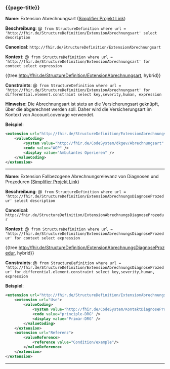 ### {{page-title}}


**Name**: Extension Abrechnungsart ([Simplifier Projekt Link](https://simplifier.net/resolve?canonical=http://fhir.de/StructureDefinition/ExtensionAbrechnungsart@1.5.1))

**Beschreibung**: @``` from StructureDefinition where url = 'http://fhir.de/StructureDefinition/ExtensionAbrechnungsart' select description```

**Canonical**: `http://fhir.de/StructureDefinition/ExtensionAbrechnungsart`

**Kontext**: @``` from StructureDefinition where url = 'http://fhir.de/StructureDefinition/ExtensionAbrechnungsart' for context select expression```

{{tree:http://fhir.de/StructureDefinition/ExtensionAbrechnungsart, hybrid}}

**Constraints**: @``` from StructureDefinition where url = 'http://fhir.de/StructureDefinition/ExtensionAbrechnungsart' for differential.element.constraint select key,severity,human, expression```

**Hinweise**: Die Abrechnungsart ist stets an die Versicherungsart geknüpft, über die abgerechnet werden soll. Daher wird die Versicherungsart im Kontext von Account.coverage verwendet.

**Beispiel**:

```xml
<extension url="http://fhir.de/StructureDefinition/ExtensionAbrechnungsart">
    <valueCoding>
        <system value="http://fhir.de/CodeSystem/dkgev/Abrechnungsart" />
        <code value="AOP" />
        <display value="Ambulantes Operieren" />
    </valueCoding>
</extension>
```

----


**Name**: Extension Fallbezogene Abrechnungsrelevanz von Diagnosen und Prozeduren
([Simplifier Projekt Link](https://simplifier.net/resolve?canonical=http://fhir.de/StructureDefinition/ExtensionAbrechnungsDiagnoseProzedur@1.5.1))

**Beschreibung**: @``` from StructureDefinition where url = 'http://fhir.de/StructureDefinition/ExtensionAbrechnungsDiagnoseProzedur' select description```

**Canonical**: `http://fhir.de/StructureDefinition/ExtensionAbrechnungsDiagnoseProzedur`

**Kontext**: @``` from StructureDefinition where url = 'http://fhir.de/StructureDefinition/ExtensionAbrechnungsDiagnoseProzedur' for context select expression```

{{tree:http://fhir.de/StructureDefinition/ExtensionAbrechnungsDiagnoseProzedur, hybrid}}

**Constraints**: @``` from StructureDefinition where url = 'http://fhir.de/StructureDefinition/ExtensionAbrechnungsDiagnoseProzedur' for differential.element.constraint select key,severity,human, expression```

**Beispiel**:

```xml
<extension url="http://fhir.de/StructureDefinition/ExtensionAbrechnungsDiagnoseProzedur">
    <extension url="Use">
        <valueCoding>
            <system value="http://fhir.de/CodeSystem/KontaktDiagnoseProzedur" />
            <code value="principle-DRG" />
            <display value="Primär-DRG" />
        </valueCoding>
    </extension>
    <extension url="Referenz">
        <valueReference>
            <reference value="Condition/example"/>
        </valueReference>
    </extension>
</extension>
```

----